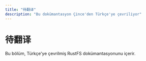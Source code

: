 ```yaml
---
title: "待翻译"
description: "Bu dokümantasyon Çince'den Türkçe'ye çevriliyor"
---
```


# 待翻译

Bu bölüm, Türkçe'ye çevrilmiş RustFS dokümantasyonunu içerir.
